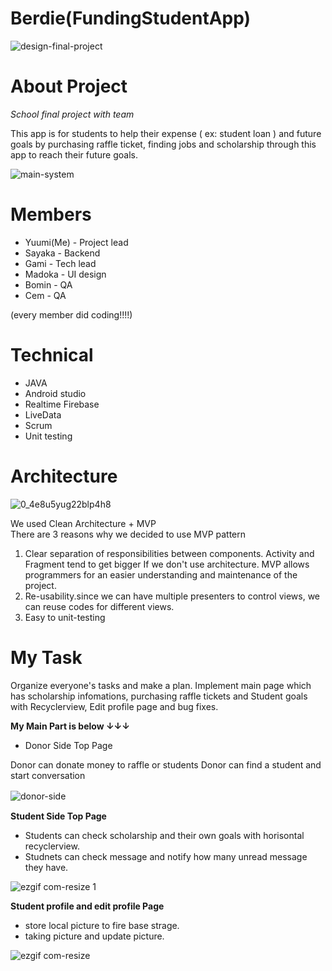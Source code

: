 # Berdie(FundingStudentApp)

![design-final-project](https://user-images.githubusercontent.com/26515369/42723121-df9dcb16-870c-11e8-8d78-c833ae39606f.png)

# About Project

*School final project with team*

This app is for students to help their expense ( ex: student loan ) and future goals by purchasing raffle ticket,  finding jobs and scholarship through this app to reach their future goals.

![main-system](https://user-images.githubusercontent.com/26515369/42723130-06112112-870d-11e8-8b12-1840b01d6b01.png)

# Members

* Yuumi(Me) - Project lead  
* Sayaka - Backend  
* Gami - Tech lead  
* Madoka - UI design  
* Bomin  - QA
* Cem  - QA

(every member did coding!!!!)

# Technical  
* JAVA
* Android studio  
* Realtime Firebase
* LiveData  
* Scrum  
* Unit testing    
  
# Architecture
![0_4e8u5yug22blp4h8](https://user-images.githubusercontent.com/26515369/42732887-3a6a28a6-87de-11e8-8df3-b0ee1137f2b2.png)

We used Clean Architecture + MVP  
There are 3 reasons why we decided to use MVP pattern

1. Clear separation of responsibilities between components. Activity and Fragment tend to get bigger If we don't use architecture. MVP allows programmers for an easier understanding and maintenance of the project.  
2. Re-usability.since we can have multiple presenters to control views, we can reuse codes for different views.   
3. Easy to unit-testing  

# My Task
Organize everyone's tasks and make a plan. Implement main page which has scholarship infomations,  purchasing raffle tickets and Student goals with Recyclerview, Edit profile page and bug fixes.

**My Main Part is below ↓↓↓**

* Donor Side Top Page  

 Donor can donate money to raffle or students
 Donor can find a student and start conversation  
 
![donor-side](https://user-images.githubusercontent.com/26515369/42747215-528aa62e-8890-11e8-94c0-db27ce37f4ac.gif)　　

**Student Side Top Page**

* Students can check scholarship and their own goals with horisontal recyclerview. 
* Studnets can check message and notify how many unread message they have.  

![ezgif com-resize 1](https://user-images.githubusercontent.com/26515369/42750231-57902d00-889b-11e8-991b-85e888dd827b.gif)
  

**Student profile and edit profile Page**   

* store local picture to fire base strage.   
* taking picture and update picture.   

![ezgif com-resize](https://user-images.githubusercontent.com/26515369/42750046-9fc2f752-889a-11e8-852a-25fb6edc6f6d.gif)


